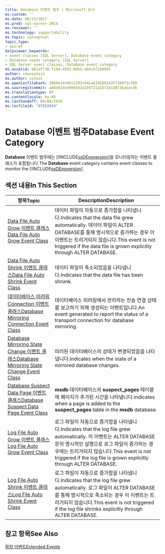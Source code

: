 ```yaml
---
title: Database 이벤트 범주 | Microsoft 문서
ms.custom: ''
ms.date: 06/13/2017
ms.prod: sql-server-2014
ms.reviewer: ''
ms.technology: supportability
ms.topic: conceptual
topic_type:
- apiref
helpviewer_keywords:
- event classes [SQL Server], Database event category
- Database event category [SQL Server]
- SQL Server event classes, Database event category
ms.assetid: b61af738-f144-4992-b0b2-d44cb7240991
author: stevestein
ms.author: sstein
ms.openlocfilehash: 2860e1434611393c941a639280343f736073c709
ms.sourcegitcommit: ad4d92dce894592a259721a1571b1d8736abacdb
ms.translationtype: MT
ms.contentlocale: ko-KR
ms.lasthandoff: 08/04/2020
ms.locfileid: "87652834"
---
```

# <a name="database-event-category"></a><span data-ttu-id="a6662-102">Database 이벤트 범주</span><span class="sxs-lookup"><span data-stu-id="a6662-102">Database Event Category</span></span>
  <span data-ttu-id="a6662-103">**Database** 이벤트 범주에는 [!INCLUDE[ssDEnoversion](../../includes/ssdenoversion-md.md)]을 모니터링하는 이벤트 클래스가 포함됩니다.</span><span class="sxs-lookup"><span data-stu-id="a6662-103">The **Database** event category contains event classes to monitor the [!INCLUDE[ssDEnoversion](../../includes/ssdenoversion-md.md)].</span></span>  
  
## <a name="in-this-section"></a><span data-ttu-id="a6662-104">섹션 내용</span><span class="sxs-lookup"><span data-stu-id="a6662-104">In This Section</span></span>  
  
|<span data-ttu-id="a6662-105">항목</span><span class="sxs-lookup"><span data-stu-id="a6662-105">Topic</span></span>|<span data-ttu-id="a6662-106">Description</span><span class="sxs-lookup"><span data-stu-id="a6662-106">Description</span></span>|  
|-----------|-----------------|  
|[<span data-ttu-id="a6662-107">Data File Auto Grow 이벤트 클래스</span><span class="sxs-lookup"><span data-stu-id="a6662-107">Data File Auto Grow Event Class</span></span>](data-file-auto-grow-event-class.md)|<span data-ttu-id="a6662-108">데이터 파일이 자동으로 증가함을 나타냅니다.</span><span class="sxs-lookup"><span data-stu-id="a6662-108">Indicates that the data file grew automatically.</span></span> <span data-ttu-id="a6662-109">데이터 파일이 ALTER DATABASE를 통해 명시적으로 증가하는 경우 이 이벤트는 트리거되지 않습니다.</span><span class="sxs-lookup"><span data-stu-id="a6662-109">This event is not triggered if the data file is grown explicitly through ALTER DATABASE.</span></span>|  
|[<span data-ttu-id="a6662-110">Data File Auto Shrink 이벤트 클래스</span><span class="sxs-lookup"><span data-stu-id="a6662-110">Data File Auto Shrink Event Class</span></span>](data-file-auto-shrink-event-class.md)|<span data-ttu-id="a6662-111">데이터 파일이 축소되었음을 나타냅니다.</span><span class="sxs-lookup"><span data-stu-id="a6662-111">Indicates that the data file has been shrunk.</span></span>|  
|[<span data-ttu-id="a6662-112">데이터베이스 미러링 Connection 이벤트 클래스</span><span class="sxs-lookup"><span data-stu-id="a6662-112">Database Mirroring Connection Event Class</span></span>](database-mirroring-connection-event-class.md)|<span data-ttu-id="a6662-113">데이터베이스 미러링에서 관리하는 전송 연결 상태를 보고하기 위해 생성되는 이벤트입니다.</span><span class="sxs-lookup"><span data-stu-id="a6662-113">An event generated to report the status of a transport connection for database mirroring.</span></span>|  
|[<span data-ttu-id="a6662-114">Database Mirroring State Change 이벤트 클래스</span><span class="sxs-lookup"><span data-stu-id="a6662-114">Database Mirroring State Change Event Class</span></span>](database-mirroring-state-change-event-class.md)|<span data-ttu-id="a6662-115">미러된 데이터베이스의 상태가 변경되었음을 나타냅니다.</span><span class="sxs-lookup"><span data-stu-id="a6662-115">Indicates when the state of a mirrored database changes.</span></span>|  
|[<span data-ttu-id="a6662-116">Database Suspect Data Page 이벤트 클래스</span><span class="sxs-lookup"><span data-stu-id="a6662-116">Database Suspect Data Page Event Class</span></span>](database-suspect-data-page-event-class.md)|<span data-ttu-id="a6662-117">**msdb** 데이터베이스의 **suspect_pages** 테이블에 페이지가 추가된 시간을 나타냅니다.</span><span class="sxs-lookup"><span data-stu-id="a6662-117">Indicates when a page is added to the **suspect_pages** table in the **msdb** database.</span></span>|  
|[<span data-ttu-id="a6662-118">Log File Auto Grow 이벤트 클래스</span><span class="sxs-lookup"><span data-stu-id="a6662-118">Log File Auto Grow Event Class</span></span>](log-file-auto-grow-event-class.md)|<span data-ttu-id="a6662-119">로그 파일이 자동으로 증가함을 나타냅니다.</span><span class="sxs-lookup"><span data-stu-id="a6662-119">Indicates that the log file grew automatically.</span></span> <span data-ttu-id="a6662-120">이 이벤트는 ALTER DATABASE 문의 명시적인 실행으로 로그 파일이 증가하는 경우에는 트리거되지 않습니다.</span><span class="sxs-lookup"><span data-stu-id="a6662-120">This event is not triggered if the log file is grown explicitly through ALTER DATABASE.</span></span>|  
|[<span data-ttu-id="a6662-121">Log File Auto Shrink 이벤트 클래스</span><span class="sxs-lookup"><span data-stu-id="a6662-121">Log File Auto Shrink Event Class</span></span>](log-file-auto-shrink-event-class.md)|<span data-ttu-id="a6662-122">로그 파일이 자동으로 증가함을 나타냅니다.</span><span class="sxs-lookup"><span data-stu-id="a6662-122">Indicates that the log file grew automatically.</span></span> <span data-ttu-id="a6662-123">로그 파일이 ALTER DATABASE를 통해 명시적으로 축소되는 경우 이 이벤트는 트리거되지 않습니다.</span><span class="sxs-lookup"><span data-stu-id="a6662-123">This event is not triggered if the log file shrinks explicitly through ALTER DATABASE.</span></span>|  
  
## <a name="see-also"></a><span data-ttu-id="a6662-124">참고 항목</span><span class="sxs-lookup"><span data-stu-id="a6662-124">See Also</span></span>  
 [<span data-ttu-id="a6662-125">확장 이벤트</span><span class="sxs-lookup"><span data-stu-id="a6662-125">Extended Events</span></span>](../extended-events/extended-events.md)  
  
  
